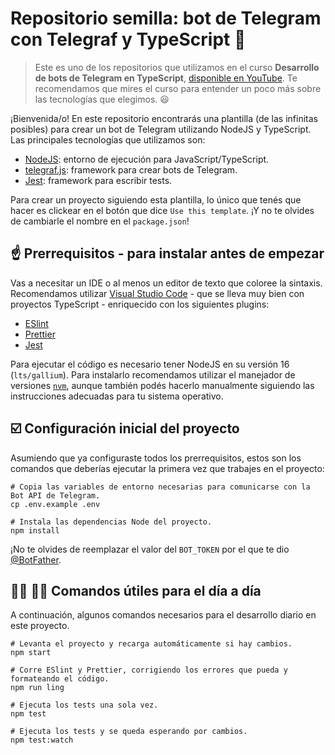 # Repositorio semilla: bot de Telegram con Telegraf y TypeScript :seedling:

> Este es uno de los repositorios que utilizamos en el curso **Desarrollo de bots de Telegram en TypeScript**, [disponible en YouTube](https://www.youtube.com/playlist?list=PL7q-McYJyHlgVGQIRYVKl381twyJ4XM_h). Te recomendamos que mires el curso para entender un poco más sobre las tecnologías que elegimos. :smiley:

¡Bienvenida/o! En este repositorio encontrarás una plantilla (de las infinitas posibles) para crear un bot de Telegram utilizando NodeJS y TypeScript. Las principales tecnologías que utilizamos son:

- [NodeJS](https://nodejs.org/es/): entorno de ejecución para JavaScript/TypeScript.
- [telegraf.js](https://telegraf.js.org/): framework para crear bots de Telegram.
- [Jest](https://jestjs.io/): framework para escribir tests.

Para crear un proyecto siguiendo esta plantilla, lo único que tenés que hacer es clickear en el botón que dice `Use this template`. ¡Y no te olvides de cambiarle el nombre en el `package.json`!

## :point_up: Prerrequisitos - para instalar antes de empezar

Vas a necesitar un IDE o al menos un editor de texto que coloree la sintaxis. Recomendamos utilizar [Visual Studio Code](https://code.visualstudio.com/) - que se lleva muy bien con proyectos TypeScript - enriquecido con los siguientes plugins:

- [ESlint](https://marketplace.visualstudio.com/items?itemName=dbaeumer.vscode-eslint)
- [Prettier](https://marketplace.visualstudio.com/items?itemName=esbenp.prettier-vscode)
- [Jest](https://marketplace.visualstudio.com/items?itemName=Orta.vscode-jest)

Para ejecutar el código es necesario tener NodeJS en su versión 16 (`lts/gallium`). Para instalarlo recomendamos utilizar el manejador de versiones [`nvm`](https://github.com/nvm-sh/nvm), aunque también podés hacerlo manualmente siguiendo las instrucciones adecuadas para tu sistema operativo.

## :ballot_box_with_check: Configuración inicial del proyecto

Asumiendo que ya configuraste todos los prerrequisitos, estos son los comandos que deberías ejecutar la primera vez que trabajes en el proyecto:

```shell
# Copia las variables de entorno necesarias para comunicarse con la Bot API de Telegram.
cp .env.example .env

# Instala las dependencias Node del proyecto.
npm install
```

¡No te olvides de reemplazar el valor del `BOT_TOKEN` por el que te dio [@BotFather](https://t.me/botfather).

## :woman_technologist: :man_technologist: Comandos útiles para el día a día

A continuación, algunos comandos necesarios para el desarrollo diario en este proyecto.

```shell
# Levanta el proyecto y recarga automáticamente si hay cambios.
npm start

# Corre ESlint y Prettier, corrigiendo los errores que pueda y formateando el código.
npm run ling

# Ejecuta los tests una sola vez.
npm test

# Ejecuta los tests y se queda esperando por cambios.
npm test:watch
```
